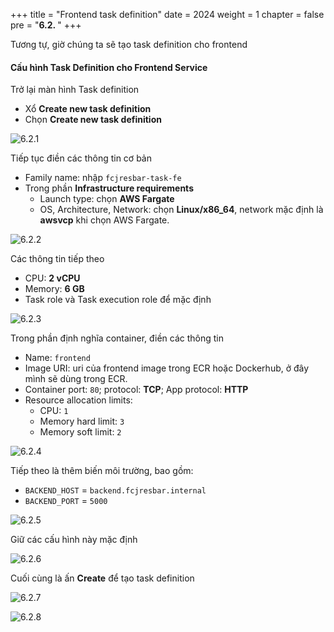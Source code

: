 +++
title = "Frontend task definition"
date = 2024
weight = 1
chapter = false
pre = "<b>6.2. </b>"
+++

Tương tự, giờ chúng ta sẽ tạo task definition cho frontend

#### Cấu hình Task Definition cho Frontend Service

Trở lại màn hình Task definition

- Xổ **Create new task definition**
- Chọn **Create new task definition**

![6.2.1](/images/6-create-task-definition/6.2.1.png)

Tiếp tục điền các thông tin cơ bản

- Family name: nhập `fcjresbar-task-fe`
- Trong phần **Infrastructure requirements**
  - Launch type: chọn **AWS Fargate**
  - OS, Architecture, Network: chọn **Linux/x86_64**, network mặc định là **awsvcp** khi chọn AWS Fargate.

![6.2.2](/images/6-create-task-definition/6.2.2.png)

Các thông tin tiếp theo

- CPU: **2 vCPU**
- Memory: **6 GB**
- Task role và Task execution role để mặc định

![6.2.3](/images/6-create-task-definition/6.2.3.png)

Trong phần định nghĩa container, điền các thông tin

- Name: `frontend`
- Image URI: uri của frontend image trong ECR hoặc Dockerhub, ở đây mình sẽ dùng trong ECR.
- Container port: `80`; protocol: **TCP**; App protocol: **HTTP**
- Resource allocation limits:
  - CPU: `1`
  - Memory hard limit: `3`
  - Memory soft limit: `2`

![6.2.4](/images/6-create-task-definition/6.2.4.png)

Tiếp theo là thêm biến môi trường, bao gồm:

- `BACKEND_HOST` = `backend.fcjresbar.internal`
- `BACKEND_PORT` = `5000`

![6.2.5](/images/6-create-task-definition/6.2.5.png)

Giữ các cấu hình này mặc định

![6.2.6](/images/6-create-task-definition/6.2.6.png)

Cuối cùng là ấn **Create** để tạo task definition

![6.2.7](/images/6-create-task-definition/6.2.7.png)

![6.2.8](/images/6-create-task-definition/6.2.8.png)

